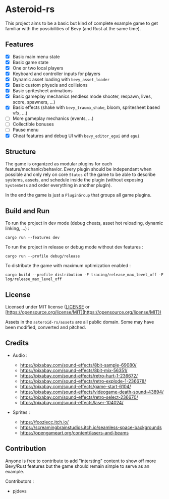 # Asteroid-rs

This project aims to be a basic but kind of complete example game to get familiar with the possibilities of Bevy (and Rust at the same time).

## Features

- [x] Basic main menu state
- [x] Basic game state
- [x] One or two local players
- [x] Keyboard and controller inputs for players
- [x] Dynamic asset loading with `bevy_asset_loader`
- [x] Basic custom physcis and collisions
- [x] Basic spritesheet animations
- [x] Basic gameplay mechanics (endless mode shooter, respawn, lives, score, spawners, ...)
- [x] Basic effects (shake with `bevy_trauma_shake`, bloom, spritesheet based vfx, ...)
- [ ] More gameplay mechanics (events, ...)
- [ ] Collectible bonuses 
- [ ] Pause menu
- [x] Cheat features and debug UI with `bevy_editor_egui` and `egui`

## Structure

The game is organized as modular plugins for each feature/mechanic/behavior. Every plugin should be independant when possible and only rely on core `States` of the game to be able to describe systems, assets, and schedule inside the plugin (without exposing `SystemSets` and order everything in another plugin).

In the end the game is just a `PluginGroup` that groups all game plugins.

## Build and Run

To run the project in dev mode (debug cheats, asset hot reloading, dynamic linking, ...) :
```
cargo run --features dev
```

To run the project in release or debug mode without dev features :
```
cargo run --profile debug/release
```

To distribute the game with maximum optimization enabled :
```
cargo build --profile distribution -F tracing/release_max_level_off -F log/release_max_level_off
```

## License

Licensed under MIT license ([LICENSE](LICENSE.md) or [https://opensource.org/license/MIT](https://opensource.org/license/MIT))

Assets in the `asteroid-rs/assets` are all public domain. Some may have been modified, converted and pitched.

## Credits

- Audio :
    - https://pixabay.com/sound-effects/8bit-sample-69080/
    - https://pixabay.com/sound-effects/8bit-mix-56351/
    - https://pixabay.com/sound-effects/retro-hurt-1-236672/
    - https://pixabay.com/sound-effects/retro-explode-1-236678/
    - https://pixabay.com/sound-effects/game-start-6104/
    - https://pixabay.com/sound-effects/videogame-death-sound-43894/
    - https://pixabay.com/sound-effects/retro-select-236670/
    - https://pixabay.com/sound-effects/laser-104024/

- Sprites :
    - https://foozlecc.itch.io/
    - https://screamingbrainstudios.itch.io/seamless-space-backgrounds
    - https://opengameart.org/content/lasers-and-beams


## Contribution

Anyone is free to contribute to add "intersting" content to show off more Bevy/Rust features but the game should remain simple to serve as an example.

Contributors :

- pjdevs